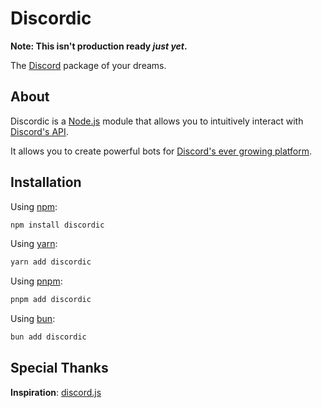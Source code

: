 # Discordic

**Note: This isn't production ready _just yet_.**

The [Discord](https://discord.com) package of your dreams.

## About

Discordic is a [Node.js](https://nodejs.org) module that allows you to intuitively interact with [Discord's API](https://discord.com/developers/docs/intro).

It allows you to create powerful bots for [Discord's ever growing platform](https://discord.com).

## Installation

Using [npm](https://npmjs.com):

```bash
npm install discordic
```

Using [yarn](https://yarnpkg.com/):

```bash
yarn add discordic
```

Using [pnpm](https://pnpm.io/):

```bash
pnpm add discordic
```

Using [bun](https://bun.sh/):

```bash
bun add discordic
```

## Special Thanks

**Inspiration**: [discord.js](https://discord.js.org)
